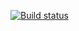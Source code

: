 [![Build status](https://ci.appveyor.com/api/projects/status/7aivuj154466ii5y?svg=true)](https://ci.appveyor.com/project/Mikhaylov-QA61/cucumbertest)
